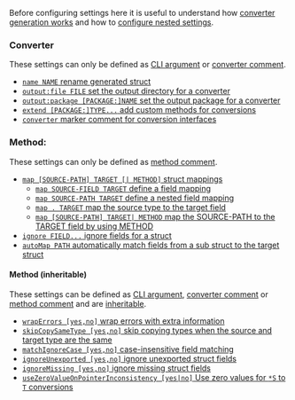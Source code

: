Before configuring settings here it is useful to understand how [converter
generation works](generation.md) and how to [configure nested
settings](config/nested.md).

### Converter

These settings can only be defined as [CLI argument](config/define.md#cli) or
[converter comment](config/define.md#converter).

- [`name NAME` rename generated struct](config/name.md)
- [`output:file FILE` set the output directory for a converter](config/output.md#file)
- [`output:package [PACKAGE:]NAME` set the output package for a converter](config/output.md#package)
- [`extend [PACKAGE:]TYPE...` add custom methods for conversions](config/extend.md)
- [`converter` marker comment for conversion interfaces](config/converter.md)

### Method:

These settings can only be defined as [method comment](config/define.md#method).

- [`map [SOURCE-PATH] TARGET [| METHOD]` struct mappings](config/map.md)
  - [`map SOURCE-FIELD TARGET` define a field mapping](config/map.md#map-source-field-target)
  - [`map SOURCE-PATH TARGET` define a nested field mapping](config/map.md#map-source-path-target)
  - [`map . TARGET` map the source type to the target field](config/map.md#map-dot-target)
  - [`map [SOURCE-PATH] TARGET| METHOD` map the SOURCE-PATH to the TARGET field by
    using METHOD](config/map.md#map-source-path-target-method)
- [`ignore FIELD...` ignore fields for a struct](config/ignore.md)
- [`autoMap PATH` automatically match fields from a sub struct to the target struct](config/autoMap.md)

#### Method (inheritable)

These settings can be defined as [CLI argument](config/define.md#cli),
[converter comment](config/define.md#converter) or
[method comment](config/define.md#method) and are
[inheritable](config/define.md#inheritance).

- [`wrapErrors [yes,no]` wrap errors with extra information](config/wrapErrors.md)
- [`skipCopySameType [yes,no]` skip copying types when the source and target type are the same](config/skipCopySameType.md)
- [`matchIgnoreCase [yes,no]` case-insensitive field matching](config/matchIgnoreCase.md)
- [`ignoreUnexported [yes,no]` ignore unexported struct fields](config/ignoreUnexported.md)
- [`ignoreMissing [yes,no]` ignore missing struct fields](config/ignoreMissing.md) 
- [`useZeroValueOnPointerInconsistency [yes|no]` Use zero values for `*S` to `T` conversions](config/useZeroValueOnPointerInconsistency.md)
